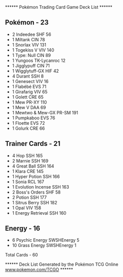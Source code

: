 ****** Pokémon Trading Card Game Deck List ******

## Pokémon - 23

* 2 Indeedee SHF 56
* 1 Miltank CIN 78
* 1 Snorlax VIV 131
* 1 Togekiss V VIV 140
* 1 Type: Null CIN 89
* 1 Yungoos TK-Lycanroc 12
* 1 Jigglypuff CIN 71
* 1 Wigglytuff-GX HIF 42
* 4 Durant SSH 8
* 1 Genesect VIV 16
* 1 Flabébé EVS 71
* 1 Girafarig VIV 65
* 1 Golett CRE 65
* 1 Mew PR-XY 110
* 1 Mew V DAA 69
* 1 Mewtwo & Mew-GX PR-SM 191
* 1 Pumpkaboo EVS 76
* 1 Floette EVS 72
* 1 Golurk CRE 66

## Trainer Cards - 21

* 4 Hop SSH 165
* 2 Marnie SSH 169
* 4 Great Ball SSH 164
* 1 Klara CRE 145
* 1 Hyper Potion SSH 166
* 1 Sonia RCL 167
* 1 Evolution Incense SSH 163
* 2 Boss's Orders SHF 58
* 2 Potion SSH 177
* 1 Sitrus Berry SSH 182
* 1 Opal VIV 158
* 1 Energy Retrieval SSH 160

## Energy - 16

* 6 Psychic Energy SWSHEnergy 5
* 10 Grass Energy SWSHEnergy 1

Total Cards - 60

****** Deck List Generated by the Pokémon TCG Online www.pokemon.com/TCGO ******